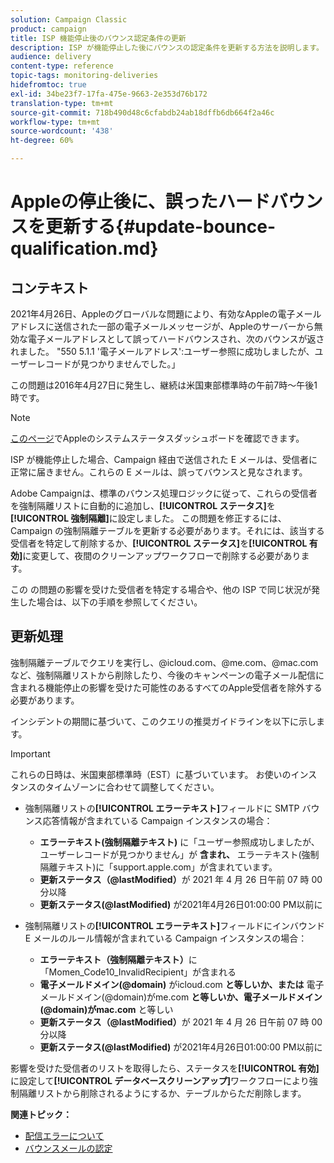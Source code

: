 ```yaml
---
solution: Campaign Classic
product: campaign
title: ISP 機能停止後のバウンス認定条件の更新
description: ISP が機能停止した後にバウンスの認定条件を更新する方法を説明します。
audience: delivery
content-type: reference
topic-tags: monitoring-deliveries
hidefromtoc: true
exl-id: 34be23f7-17fa-475e-9663-2e353d76b172
translation-type: tm+mt
source-git-commit: 718b490d48c6cfabdb24ab18dffb6db664f2a46c
workflow-type: tm+mt
source-wordcount: '438'
ht-degree: 60%

---
```


# Appleの停止後に、誤ったハードバウンスを更新する{#update-bounce-qualification.md}

## コンテキスト

2021年4月26日、Appleのグローバルな問題により、有効なAppleの電子メールアドレスに送信された一部の電子メールメッセージが、Appleのサーバーから無効な電子メールアドレスとして誤ってハードバウンスされ、次のバウンスが返されました。 &quot;550 5.1.1 &#39;電子メールアドレス&#39;:ユーザー参照に成功しましたが、ユーザーレコードが見つかりませんでした。」

この問題は2016年4月27日に発生し、継続は米国東部標準時の午前7時～午後1時です。

>[!NOTE]
>
>[このページ](https://www.apple.com/support/systemstatus/)でAppleのシステムステータスダッシュボードを確認できます。

ISP が機能停止した場合、Campaign 経由で送信された E メールは、受信者に正常に届きません。これらの E メールは、誤ってバウンスと見なされます。

Adobe Campaignは、標準のバウンス処理ロジックに従って、これらの受信者を強制隔離リストに自動的に追加し、**[!UICONTROL ステータス]**&#x200B;を&#x200B;**[!UICONTROL 強制隔離]**&#x200B;に設定しました。 この問題を修正するには、Campaign の強制隔離テーブルを更新する必要があります。それには、該当する受信者を特定して削除するか、**[!UICONTROL ステータス]**&#x200B;を&#x200B;**[!UICONTROL 有効]**&#x200B;に変更して、夜間のクリーンアップワークフローで削除する必要があります。

この の問題の影響を受けた受信者を特定する場合や、他の ISP で同じ状況が発生した場合は、以下の手順を参照してください。

## 更新処理

強制隔離テーブルでクエリを実行し、@icloud.com、@me.com、@mac.comなど、強制隔離リストから削除したり、今後のキャンペーンの電子メール配信に含まれる機能停止の影響を受けた可能性のあるすべてのApple受信者を除外する必要があります。

インシデントの期間に基づいて、このクエリの推奨ガイドラインを以下に示します。

>[!IMPORTANT]
>
>これらの日時は、米国東部標準時（EST）に基づいています。 お使いのインスタンスのタイムゾーンに合わせて調整してください。

* 強制隔離リストの&#x200B;**[!UICONTROL エラーテキスト]**&#x200B;フィールドに SMTP バウンス応答情報が含まれている Campaign インスタンスの場合：

   * **エラーテキスト(強制隔離テキスト)** に「ユーザー参照成功しましたが、ユーザーレコードが見つかりません」が **含まれ、** エラーテキスト(強制隔離テキスト)に「support.apple.com」が含まれています。
   * **更新ステータス（@lastModified）**&#x200B;が 2021 年 4 月 26 日午前 07 時 00 分以降
   * **更新ステータス(@lastModified)** が2021年4月26日01:00:00 PM以前に

* 強制隔離リストの&#x200B;**[!UICONTROL エラーテキスト]**&#x200B;フィールドにインバウンド E メールのルール情報が含まれている Campaign インスタンスの場合：

   * **エラーテキスト（強制隔離テキスト）**&#x200B;に「Momen_Code10_InvalidRecipient」が含まれる
   * **電子メールドメイン(@domain)** がicloud.com **と等しいか、または** 電子メールドメイン(@domain)がme.com **と等しいか、電子メールドメイン(@domain)がmac.com** と等しい
   * **更新ステータス（@lastModified）**&#x200B;が 2021 年 4 月 26 日午前 07 時 00 分以降
   * **更新ステータス(@lastModified)** が2021年4月26日01:00:00 PM以前に

影響を受けた受信者のリストを取得したら、ステータスを&#x200B;**[!UICONTROL 有効]**&#x200B;に設定して&#x200B;**[!UICONTROL データベースクリーンアップ]**&#x200B;ワークフローにより強制隔離リストから削除されるようにするか、テーブルからただ削除します。

**関連トピック：**
* [配信エラーについて](../../delivery/using/understanding-delivery-failures.md)
* [バウンスメールの認定](../../delivery/using/understanding-delivery-failures.md#bounce-mail-qualification)
